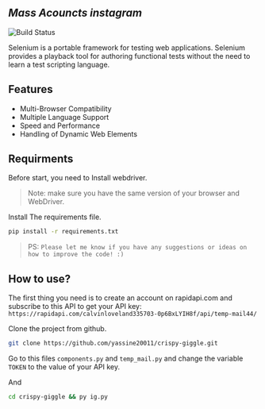 ## _Mass Acouncts instagram_

![Build Status](https://travis-ci.org/joemccann/dillinger.svg?branch=master)

Selenium is a portable framework for testing web applications. Selenium provides a playback tool for authoring functional tests without the need to learn a test scripting language.

## Features

- Multi-Browser Compatibility
- Multiple Language Support
- Speed and Performance
- Handling of Dynamic Web Elements

## Requirments
 Before start, you need to Install webdriver.
> Note: make sure you have the same version of your browser and WebDriver.


Install The requirements file.

```sh
pip install -r requirements.txt
```
> PS: `Please let me know if you have any suggestions or ideas on how to improve the code! :)`

## How to use?

The first thing you need is to create an account on rapidapi.com and subscribe to this API to get your API key: 
`https://rapidapi.com/calvinloveland335703-0p6BxLYIH8f/api/temp-mail44/`

Clone the project from github.

```sh
git clone https://github.com/yassine20011/crispy-giggle.git
```
Go to this files `components.py` and `temp_mail.py` and change the variable `TOKEN` to the value of your API key.

And
```sh
cd crispy-giggle && py ig.py
```




